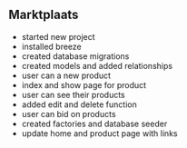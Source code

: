 ## Marktplaats

- started new project
- installed breeze
- created database migrations
- created models and added relationships
- user can a new product
- index and show page for product
- user can see their products
- added edit and delete function
- user can bid on products
- created factories and database seeder
- update home and product page with links
